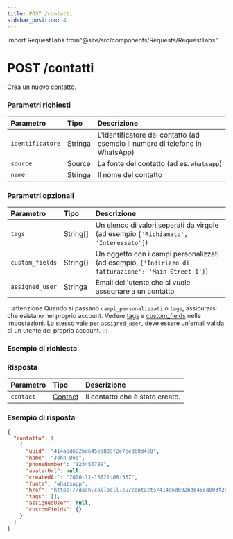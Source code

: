 ```yaml
---
title: POST /contatti
sidebar_position: 4
---
```


import RequestTabs from"@site/src/components/Requests/RequestTabs"

# POST /contatti

Crea un nuovo contatto.

### Parametri richiesti

| Parametro        | Tipo    | Descrizione                                                                  |
| :--------------- | :------ | :--------------------------------------------------------------------------- |
| `identificatore` | Stringa | L'identificatore del contatto (ad esempio il numero di telefono in WhatsApp) |
| `source`         | Source  | La fonte del contatto (ad es. `whatsapp`)                                    |
| `name`           | Stringa | Il nome del contatto                                                         |

### Parametri opzionali

| Parametro       | Tipo     | Descrizione                                                                                          |
| :-------------- | :------- | :--------------------------------------------------------------------------------------------------- |
| `tags`          | String[] | Un elenco di valori separati da virgole (ad esempio `['Richiamato', 'Interessato']`)                 |
| `custom_fields` | String{} | Un oggetto con i campi personalizzati (ad esempio, `{'Indirizzo di fatturazione': 'Main Street 1'}`) |
| `assigned_user` | Stringa  | Email dell'utente che si vuole assegnare a un contatto                                               |

:::attenzione
Quando si passano `campi_personalizzati` o `tags`, assicurarsi che esistano nel proprio account. Vedere [tags](https://dash.callbell.eu/settings/tags) e [custom_fields](https://dash.callbell.eu/settings/custom_fields) nelle impostazioni.
Lo stesso vale per `assigned_user`, deve essere un'email valida di un utente del proprio account.
:::

### Esempio di richiesta

<RequestTabs endpoint='contacts_api' request="post_contacts" />

### Risposta

| Parametro | Tipo                                           | Descrizione                     |
| :-------- | :--------------------------------------------- | :------------------------------ |
| `contact` | [Contact](/api/reference/object_types/contact) | Il contatto che è stato creato. |

### Esempio di risposta

```json title=response.json
{
  "contatto": [
    {
      "uuid": "414a6d692bd645ed803f2e7ce360d4c8",
      "name": "John Doe",
      "phoneNumber": "123456789",
      "avatarUrl": null,
      "createdAt": "2020-11-13T21:08:53Z",
      "fonte": "whatsapp",
      "href": "https://dash.callbell.eu/contacts/414a6d692bd645ed803f2e7ce360d4c8",
      "tags": [],
      "assignedUser": null,
      "customFields": {}
    }
  ]
}
```
